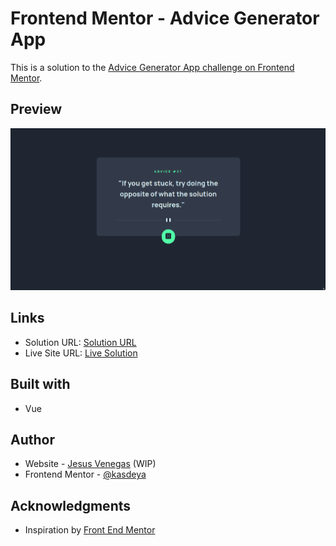 # Frontend Mentor - Advice Generator App

This is a solution to the [Advice Generator App challenge on Frontend Mentor](https://www.frontendmentor.io/challenges/dictionary-web-app-h5wwnyuKFL).

## Preview

![screenshot](./public/screenshot.png)

## Links

- Solution URL: [Solution URL](https://www.frontendmentor.io/challenges/advice-generator-app-QdUG-13db)
- Live Site URL: [Live Solution](https://dictionary-web-app-five.vercel.app/)

## Built with

- Vue

## Author

- Website - [Jesus Venegas](https://www.jesusvenegas.com) (WIP)
- Frontend Mentor - [@kasdeya](https://www.frontendmentor.io/profile/kasdeya)

## Acknowledgments

- Inspiration by [Front End Mentor](https://www.frontendmentor.io/)
